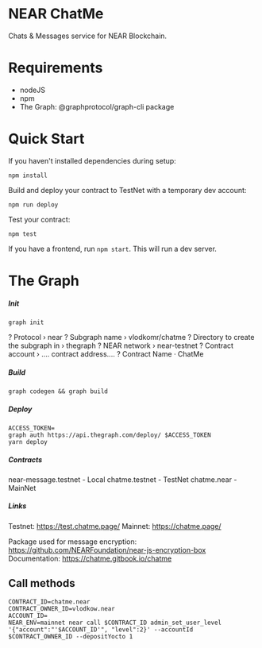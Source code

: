 NEAR ChatMe
==================

Chats & Messages service for NEAR Blockchain.

Requirements
===========

- nodeJS
- npm
- The Graph: @graphprotocol/graph-cli package

Quick Start
===========

If you haven't installed dependencies during setup:

```
npm install
```

Build and deploy your contract to TestNet with a temporary dev account:

```
npm run deploy
```

Test your contract:

```
npm test
```

If you have a frontend, run `npm start`. This will run a dev server.


The Graph
===============

##### Init

```
graph init
```

? Protocol › near
? Subgraph name › vlodkomr/chatme
? Directory to create the subgraph in › thegraph
? NEAR network › near-testnet
? Contract account › .... contract address....
? Contract Name · ChatMe

##### Build

``` 
graph codegen && graph build
```

##### Deploy

``` 
ACCESS_TOKEN=
graph auth https://api.thegraph.com/deploy/ $ACCESS_TOKEN
yarn deploy
```

##### Contracts

near-message.testnet - Local
chatme.testnet - TestNet
chatme.near - MainNet

##### Links

Testnet: https://test.chatme.page/
Mainnet: https://chatme.page/

Package used for message encryption: https://github.com/NEARFoundation/near-js-encryption-box
Documentation: https://chatme.gitbook.io/chatme

## Call methods
``` 
CONTRACT_ID=chatme.near
CONTRACT_OWNER_ID=vlodkow.near
ACCOUNT_ID=
NEAR_ENV=mainnet near call $CONTRACT_ID admin_set_user_level '{"account":"'$ACCOUNT_ID'", "level":2}' --accountId $CONTRACT_OWNER_ID --depositYocto 1
```